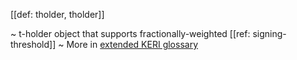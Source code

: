 [[def: tholder, tholder]]

~ t-holder object that supports fractionally-weighted [[ref: signing-threshold]]
~ More in <a href="https://weboftrust.github.io/WOT-terms/docs/glossary/tholder">extended KERI glossary</a>
